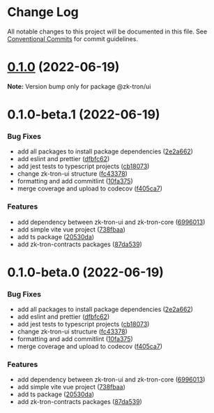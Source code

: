 # Change Log

All notable changes to this project will be documented in this file.
See [Conventional Commits](https://conventionalcommits.org) for commit guidelines.

# [0.1.0](https://github.com/owodunni/zk-tron/compare/@zk-tron/ui@0.1.0-beta.1...@zk-tron/ui@0.1.0) (2022-06-19)

**Note:** Version bump only for package @zk-tron/ui





# 0.1.0-beta.1 (2022-06-19)


### Bug Fixes

* add all packages to install package dependencies ([2e2a662](https://github.com/owodunni/zk-tron/commit/2e2a662eaef86cddd9bb7aa014a1f67fc203fa68))
* add eslint and prettier ([dfbfc62](https://github.com/owodunni/zk-tron/commit/dfbfc6255c416247751cd31347775592a83a2025))
* add jest tests to typescript projects ([cb18073](https://github.com/owodunni/zk-tron/commit/cb18073108b2041c1a4eb485bfe26132c3e7a6ce))
* change zk-tron-ui structure ([fc43378](https://github.com/owodunni/zk-tron/commit/fc43378bbc56c6251093bbb523e8ca7d9a862d1e))
* formatting and add commitlint ([10fa375](https://github.com/owodunni/zk-tron/commit/10fa375fb4cd40c83182bf6822b37de4f91fd94e))
* merge coverage and upload to codecov ([f405ca7](https://github.com/owodunni/zk-tron/commit/f405ca7280e19eb63f8feb2db4322eeb4043ec03))


### Features

* add dependency between zk-tron-ui and zk-tron-core ([6996013](https://github.com/owodunni/zk-tron/commit/6996013bb23ff8c927f07bb06447f6b54246ffbb))
* add simple vite vue project ([738fbaa](https://github.com/owodunni/zk-tron/commit/738fbaaeeec8d425f7b7fad7a251fc2d96b5d896))
* add ts package ([20530da](https://github.com/owodunni/zk-tron/commit/20530da656d31d5d92add995e87e99245df954e1))
* add zk-tron-contracts packages ([87da539](https://github.com/owodunni/zk-tron/commit/87da539b2c0122bea4a6709ed99371445316995a))





# 0.1.0-beta.0 (2022-06-19)


### Bug Fixes

* add all packages to install package dependencies ([2e2a662](https://github.com/owodunni/zk-tron/commit/2e2a662eaef86cddd9bb7aa014a1f67fc203fa68))
* add eslint and prettier ([dfbfc62](https://github.com/owodunni/zk-tron/commit/dfbfc6255c416247751cd31347775592a83a2025))
* add jest tests to typescript projects ([cb18073](https://github.com/owodunni/zk-tron/commit/cb18073108b2041c1a4eb485bfe26132c3e7a6ce))
* change zk-tron-ui structure ([fc43378](https://github.com/owodunni/zk-tron/commit/fc43378bbc56c6251093bbb523e8ca7d9a862d1e))
* formatting and add commitlint ([10fa375](https://github.com/owodunni/zk-tron/commit/10fa375fb4cd40c83182bf6822b37de4f91fd94e))
* merge coverage and upload to codecov ([f405ca7](https://github.com/owodunni/zk-tron/commit/f405ca7280e19eb63f8feb2db4322eeb4043ec03))


### Features

* add dependency between zk-tron-ui and zk-tron-core ([6996013](https://github.com/owodunni/zk-tron/commit/6996013bb23ff8c927f07bb06447f6b54246ffbb))
* add simple vite vue project ([738fbaa](https://github.com/owodunni/zk-tron/commit/738fbaaeeec8d425f7b7fad7a251fc2d96b5d896))
* add ts package ([20530da](https://github.com/owodunni/zk-tron/commit/20530da656d31d5d92add995e87e99245df954e1))
* add zk-tron-contracts packages ([87da539](https://github.com/owodunni/zk-tron/commit/87da539b2c0122bea4a6709ed99371445316995a))
